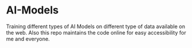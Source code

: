 # AI-Models
Training different types of AI Models on different type of data available on the web. Also this repo maintains the code online for easy accessibility for me and everyone.
